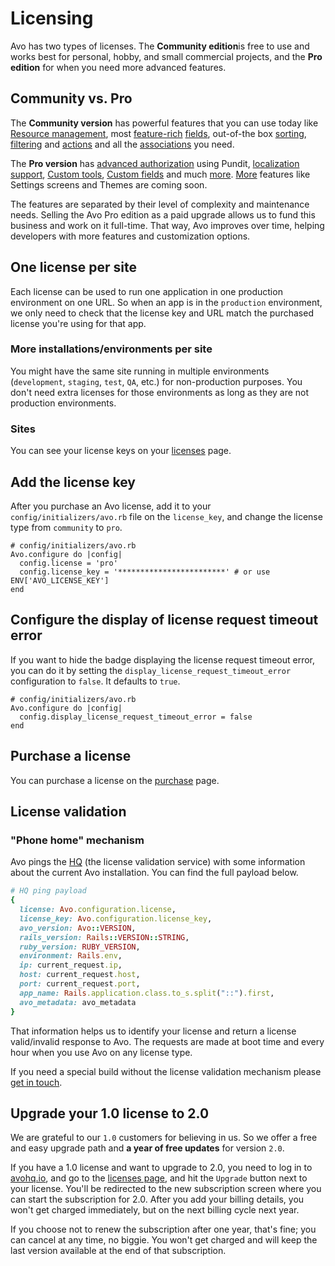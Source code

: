 # Licensing

Avo has two types of licenses. The **Community edition**is free to use and works best for personal, hobby, and small commercial projects, and the **Pro edition** for when you need more advanced features.

## Community vs. Pro

The **Community version** has powerful features that you can use today like [Resource management](./resources.html), most [feature-rich](./field-options.html) [fields](./fields.html), out-of-the box [sorting](./field-options.html#sortable-fields), [filtering](./filters.html) and [actions](./actions.html) and all the [associations](./associations.html) you need.

The **Pro version** has [advanced authorization](./authorization.html) using Pundit, [localization support](./localization.html), [Custom tools](./custom-tools.html), [Custom fields](./custom-tools.html) and much [more](https://avohq.io/pricing). [More](https://avohq.io/roadmap) features like Settings screens and Themes are coming soon.

The features are separated by their level of complexity and maintenance needs. Selling the Avo Pro edition as a paid upgrade allows us to fund this business and work on it full-time. That way, Avo improves over time, helping developers with more features and customization options.

## One license per site

Each license can be used to run one application in one production environment on one URL. So when an app is in the `production` environment, we only need to check that the license key and URL match the purchased license you're using for that app.

### More installations/environments per site

You might have the same site running in multiple environments (`development`, `staging`, `test`, `QA`, etc.) for non-production purposes. You don't need extra licenses for those environments as long as they are not production environments.

### Sites

You can see your license keys on your [licenses](https://avohq.io/licenses) page.

## Add the license key

After you purchase an Avo license, add it to your `config/initializers/avo.rb` file on the `license_key`, and change the license type from `community` to `pro`.

```ruby{3-4}
# config/initializers/avo.rb
Avo.configure do |config|
  config.license = 'pro'
  config.license_key = '************************' # or use ENV['AVO_LICENSE_KEY']
end
```

## Configure the display of license request timeout error

If you want to hide the badge displaying the license request timeout error, you can do it by setting the `display_license_request_timeout_error` configuration to `false`. It defaults to `true`.

```ruby{3}
# config/initializers/avo.rb
Avo.configure do |config|
  config.display_license_request_timeout_error = false
end
```
## Purchase a license

You can purchase a license on the [purchase](https://avohq.io/purchase/pro) page.

## License validation

### "Phone home" mechanism

Avo pings the [HQ](https://avohq.io) (the license validation service) with some information about the current Avo installation. You can find the full payload below.

```ruby
# HQ ping payload
{
  license: Avo.configuration.license,
  license_key: Avo.configuration.license_key,
  avo_version: Avo::VERSION,
  rails_version: Rails::VERSION::STRING,
  ruby_version: RUBY_VERSION,
  environment: Rails.env,
  ip: current_request.ip,
  host: current_request.host,
  port: current_request.port,
  app_name: Rails.application.class.to_s.split("::").first,
  avo_metadata: avo_metadata
}
```

That information helps us to identify your license and return a license valid/invalid response to Avo.
The requests are made at boot time and every hour when you use Avo on any license type.

If you need a special build without the license validation mechanism please [get in touch](mailto:adrian@avohq.io).


## Upgrade your 1.0 license to 2.0

We are grateful to our `1.0` customers for believing in us. So we offer a free and easy upgrade path and **a year of free updates** for version `2.0`.

If you have a 1.0 license and want to upgrade to 2.0, you need to log in to [avohq.io](https://avohq.io), and go to the [licenses page](https://avohq.io/subscriptions), and hit the `Upgrade` button next to your license. You'll be redirected to the new subscription screen where you can start the subscription for 2.0.
After you add your billing details, you won't get charged immediately, but on the next billing cycle next year.

If you choose not to renew the subscription after one year, that's fine; you can cancel at any time, no biggie. You won't get charged and will keep the last version available at the end of that subscription.
